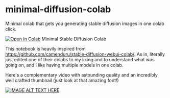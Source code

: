 # minimal-diffusion-colab
Minimal colab that gets you generating stable diffusion images in one colab click.

[![Open In Colab](https://colab.research.google.com/assets/colab-badge.svg)](https://colab.research.google.com/github/Antimatter543/minimal-diffusion-colab/blob/main/Minimal_Stable_Diffusion_UI.ipynb) Minimal Stable Diffusion Colab


This notebook is heavily inspired from https://github.com/camenduru/stable-diffusion-webui-colab/. As in, literally just edited one of their colabs to my liking and to understand what was going on, and I like having multiple models in one colab.

Here's a complementary video with astounding quality and an incredibly well crafted thumbnail (just look at that amazing font!)


[![IMAGE ALT TEXT HERE](https://img.youtube.com/vi/ASRBvmgVicU/0.jpg)](https://www.youtube.com/watch?v=ASRBvmgVicU)
